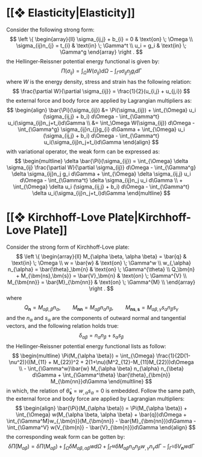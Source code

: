 
# [[❖ Elasticity|Elasticity]]

Consider the following strong form:
$$
\left \{
\begin{array}{ll}
    \sigma_{ij,j} + b_{i} = 0 & \text{on} \; \Omega \\
    \sigma_{ij}n_{j} = t_{i} & \text{in} \; \Gamma^t \\
    u_i  = g_i & \text{in} \; \Gamma^g 
\end{array}
\right .
$$
the Hellinger-Reissner potential energy functional is given by:
$$
\Pi(\sigma_{ij}) = \int_\Omega W(\sigma_{ij}) d\Omega - \int_{\Gamma^g} \sigma_{ij}n_{j}g_{i} d\Gamma 
$$
where $W$ is the energy density, stress and strain has the following relation:
$$
\frac{\partial W}{\partial \sigma_{ij}} = \frac{1}{2}(u_{i,j} + u_{j,i})
$$
the external force and body force are applied by Lagrangian multipliers as:
$$
\begin{align}
    \bar{\Pi}(\sigma_{ij}) &= \Pi(\sigma_{ij}) + \int_{\Omega} u_i (\sigma_{ij,j} + b_i) d\Omega - \int_{\Gamma^t} u_i(\sigma_{ij}n_j+t_i)d\Gamma \\
    &= \int_\Omega W(\sigma_{ij}) d\Omega - \int_{\Gamma^g} \sigma_{ij}n_{j}g_{i} d\Gamma  + \int_{\Omega} u_i (\sigma_{ij,j} + b_i) d\Omega - \int_{\Gamma^t} u_i(\sigma_{ij}n_j+t_i)d\Gamma
\end{align}
$$
with variational operator, the weak form can be expressed as:
$$
\begin{multline}
    \delta \bar{\Pi}(\sigma_{ij}) = \int_{\Omega} \delta \sigma_{ij} \frac{\partial W}{\partial \sigma_{ij}} d\Omega - \int_{\Gamma^g} \delta \sigma_{ij}n_j g_i d\Gamma + \int_{\Omega} \delta \sigma_{ij,j} u_i d\Omega - \int_{\Gamma^t} \delta \sigma_{ij}n_j u_i d\Gamma \\
    + \int_{\Omega} \delta u_i (\sigma_{ij,j} + b_i) d\Omega - \int_{\Gamma^t} \delta u_i(\sigma_{ij}n_j+t_i)d\Gamma
\end{multline}
$$

# [[❖ Kirchhoff-Love Plate|Kirchhoff-Love Plate]]

Consider the strong form of Kirchhoff-Love plate:
$$
\left \{
\begin{array}{ll}
    M_{\alpha \beta, \alpha \beta} = \bar{q} & \text{in} \; \Omega \\
    w = \bar{w} & \text{on} \; \Gamma^w \\
    w_{,\alpha} n_{\alpha} = \bar{\theta}_\bm{n} & \text{on} \; \Gamma^{\theta} \\
    Q_\bm{n} + M_{\bm{ns},\bm{s}} = \bar{V}_\bm{n} & \text{on} \; \Gamma^{V} \\
    M_{\bm{nn}} = \bar{M}_{\bm{nn}} & \text{on} \; \Gamma^{M} \\
\end{array}
\right .
$$
where
$$
Q_{\bm{n}} = M_{\alpha \beta, \beta} n_{\alpha}, \qquad M_{\bm{nn}} = M_{\alpha \beta} n_\alpha n_\beta, \qquad M_{\bm{ns},\bm{s}} = M_{\alpha \beta, \gamma}s_{\alpha} n_{\beta} s_{\gamma}
$$
and the $n_{\alpha}$ and $s_{\alpha}$ are the components of outward normal and tangential vectors, and the following relation holds true:
$$
\delta_{\alpha \beta} = n_{\alpha}n_{\beta} + s_{\alpha}s_{\beta}
$$
the Hellinger-Reissner potential energy functional lists as follow:
$$
\begin{multline}
    \Pi(M_{\alpha \beta}) = \int_{\Omega} \frac{1}{2D(1-\nu^2)}((M_{11} + M_{22})^2 + 2(1+\nu)(M^2_{12}-M_{11}M_{22}))d\Omega \\
    - \int_{\Gamma^w}\bar{w} M_{\alpha \beta} n_{\alpha} n_{\beta} d\Gamma + \int_{\Gamma^\theta} \bar{\theta}_{\bm{n}} M_{\bm{nn}}d\Gamma
\end{multline}
$$
in which, the relation of $\bar{\theta}_{\bm{s}} = w_{,\alpha}s_{\alpha} = 0$ is embedded. Follow the same path, the external force and body force are applied by Lagrangian multipliers:
$$
\begin{align}
    \bar{\Pi}(M_{\alpha \beta}) = \Pi(M_{\alpha \beta}) + \int_{\Omega} w(M_{\alpha \beta, \alpha \beta} + \bar{q})d\Omega + \int_{\Gamma^M}w_{,\bm{n}}(M_{\bm{nn}} - \bar{M}_{\bm{nn}})d\Gamma - \int_{\Gamma^V} w(V_{\bm{n}} - \bar{V}_{\bm{n}})d\Gamma
\end{align}
$$
the corresponding weak form can be gotten by:
$$
\delta \bar{\Pi}(M_{\alpha \beta}) = \delta \Pi (M_{\alpha \beta}) + \int_{\Omega} \delta M_{\alpha \beta, \alpha \beta} w d\Omega + \int_{\Gamma^M} \delta M_{\alpha \beta} n_{\alpha} n_{\beta} w_{,\gamma} n_{\gamma} d\Gamma - \int_{\Gamma^V} \delta V_{\bm{n}} w d\Gamma
$$

